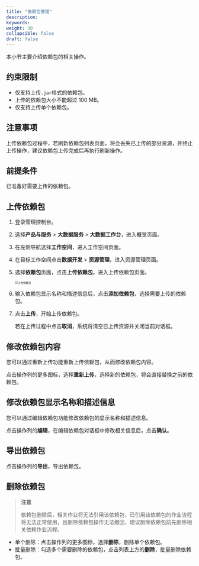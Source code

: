 ```yaml
---
title: "依赖包管理"
description:  
keywords: 
weight: 30
collapsible: false
draft: false
---
```


本小节主要介绍依赖包的相关操作。

## 约束限制

- 仅支持上传`.jar`格式的依赖包。
- 上传的依赖包大小不能超过 100 MB。
- 仅支持上传单个依赖包。

## 注意事项

上传依赖包过程中，若刷新依赖包列表页面，将会丢失已上传的部分资源，并终止上传操作，建议依赖包上传完成后再执行刷新操作。

## 前提条件

已准备好需要上传的依赖包。

## 上传依赖包

1. 登录管理控制台。
2. 选择**产品与服务** > **大数据服务** > **大数据工作台**，进入概览页面。
3. 在左侧导航选择**工作空间**，进入工作空间页面。
4. 在目标工作空间点击**数据开发** > **资源管理**，进入资源管理页面。
5. 选择**依赖包**页面，点击**上传依赖包**，进入上传依赖包页面。
   
   <img src="/bigdata/databench/_images/upload_dependent.png" alt="上传依赖包" style="zoom:50%;" />

6. 输入依赖包显示名称和描述信息后，点击**添加依赖包**，选择需要上传的依赖包。
7. 点击**上传**，开始上传依赖包。
   
   若在上传过程中点击**取消**，系统将清空已上传资源并关闭当前对话框。

## 修改依赖包内容

您可以通过重新上传功能重新上传依赖包，从而修改依赖包内容。

点击操作列的更多图标，选择**重新上传**，选择新的依赖包，将会直接替换之前的依赖包。

## 修改依赖包显示名称和描述信息

您可以通过编辑依赖包功能修改依赖包的显示名称和描述信息。

点击操作列的**编辑**，在编辑依赖包对话框中修改相关信息后，点击**确认**。

## 导出依赖包

点击操作列的**导出**，导出依赖包。

## 删除依赖包

> **注意**
> 
> 依赖包删除后，相关作业将无法引用该依赖包，已引用该依赖包的作业流程将无法正常使用，且删除依赖包操作无法撤回，建议删除依赖包前先删除相关依赖作业流程。

- 单个删除：点击操作列的更多图标，选择**删除**，删除单个依赖包。
- 批量删除：勾选多个需要删除的依赖包，点击列表上方的**删除**，批量删除依赖包。